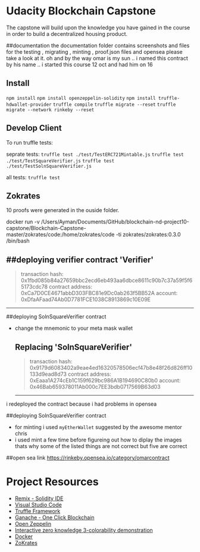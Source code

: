 # Udacity Blockchain Capstone

The capstone will build upon the knowledge you have gained in the course in order to build a decentralized housing product. 

##documentation
the documentation folder contains screenshots and files for the testing , migrating , minting , proof.json files and opensea please take a look at it. 
oh and by the way omar is my sun .. i named this contract by his name .. i started this course 12 oct and had him on 16 

## Install
`npm install`
`npm install openzeppelin-solidity`
`npm install truffle-hdwallet-provider`
`truffle compile`
`truffle migrate --reset`
`truffle migrate --network rinkeby --reset`

## Develop Client

To run truffle tests:

seprate tests:
`truffle test ./test/TestERC721Mintable.js`
`truffle test ./test/TestSquareVerifier.js`
`truffle test ./test/TestSolnSquareVerifier.js`

all tests:
`truffle test`

## Zokrates
10 proofs were generated in the ouside folder.

docker run -v /Users/Ayman/Documents/GitHub/blockchain-nd-project10-capstone/Blockchain-Capstone-master/zokrates/code:/home/zokrates/code -ti zokrates/zokrates:0.3.0 /bin/bash

##deploying verifier contract
'Verifier'
--------------------
   > transaction hash:    0x1fbd085b84a27659bbc2ecd6eb493aa6dbce8611c90b7c37a59f5f65173cdc78
   > contract address:    0xCa7D0CE4671abbD303FBC81e9Dc0ab263f5BB52A
   > account:             0xDfaAFaad74Ab0D7781FCE1038C8913869c10E09E
--------------------

##deploying SolnSquareVerifier contract
- change the mnemonic to your meta mask wallet

   Replacing 'SolnSquareVerifier'
   ------------------------------
   > transaction hash:    0x9179d6083402a9eae4ed16320578506ecf47b8e48f26d826ff10133d9ead8d73
   > contract address:    0xEaaa1A274cEb1C159f629bc986A1B194690C80b0
   > account:             0x46Bab659378011Ab000c7EE3bdb0717569B63d03
   ------------------------------
i redeployed the contract because i had problems in opensea

##deploying SolnSquareVerifier contract
- for minting i used `myEtherWallet` suggested by the awesome mentor chris
- i used mint a few time before figureing out how to diplay the images thats why some of the listed things are not correct but five are correct

##open sea link
https://rinkeby.opensea.io/category/omarcontract

# Project Resources

* [Remix - Solidity IDE](https://remix.ethereum.org/)
* [Visual Studio Code](https://code.visualstudio.com/)
* [Truffle Framework](https://truffleframework.com/)
* [Ganache - One Click Blockchain](https://truffleframework.com/ganache)
* [Open Zeppelin ](https://openzeppelin.org/)
* [Interactive zero knowledge 3-colorability demonstration](http://web.mit.edu/~ezyang/Public/graph/svg.html)
* [Docker](https://docs.docker.com/install/)
* [ZoKrates](https://github.com/Zokrates/ZoKrates)
